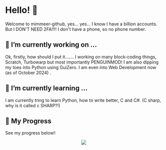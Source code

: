 # Hello! 👋
Welcome to mimmeer-github, yes... yes... I know I have a billion accounts. But I DON'T NEED 2FA!!!!
I don't have a phone, so no phone number.

## 🔭 I’m currently working on ...
Ok, firstly, how should I put it.......    I working on many block-coding things, Scratch, Turbowarp but most importantly PENGUINMOD!
I am also dipping my toes into Python using GuiZero. I am even into Web Development now (as of October 2024) .

## 🌱 I’m currently learning ...
I am currently tring to learn Python, how to write better, C and C#. (C sharp, why is it called c SHARP?!)

## 🚀 My Progress
See my progress below!:
<p align="center"><img src="https://github-readme-stats.vercel.app/api?username=mimmeer-github&theme=github_dark&show_icons=true%29]%28https://github.com/anuraghazra/github-readme-stats" /></p>
